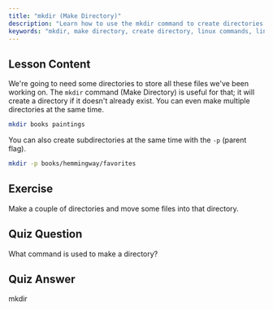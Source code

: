 ```yaml
---
title: "mkdir (Make Directory)"
description: "Learn how to use the mkdir command to create directories and subdirectories in Linux. This beginner-friendly tutorial helps you organize files efficiently."
keywords: "mkdir, make directory, create directory, linux commands, linux tutorial, beginner linux, linux guide"
---
```


## Lesson Content

We're going to need some directories to store all these files we've been working on. The `mkdir` command (Make Directory) is useful for that; it will create a directory if it doesn't already exist. You can even make multiple directories at the same time.

```bash
mkdir books paintings
```

You can also create subdirectories at the same time with the `-p` (parent flag).

```bash
mkdir -p books/hemmingway/favorites
```

## Exercise

Make a couple of directories and move some files into that directory.

## Quiz Question

What command is used to make a directory?

## Quiz Answer

mkdir
